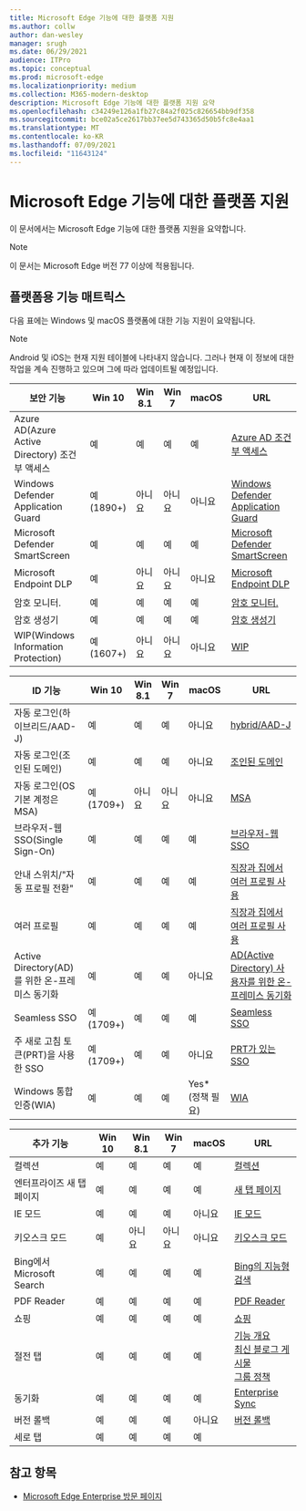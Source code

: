 ```yaml
---
title: Microsoft Edge 기능에 대한 플랫폼 지원
ms.author: collw
author: dan-wesley
manager: srugh
ms.date: 06/29/2021
audience: ITPro
ms.topic: conceptual
ms.prod: microsoft-edge
ms.localizationpriority: medium
ms.collection: M365-modern-desktop
description: Microsoft Edge 기능에 대한 플랫폼 지원 요약
ms.openlocfilehash: c34249e126a1fb27c84a2f025c826654bb9df358
ms.sourcegitcommit: bce02a5ce2617bb37ee5d743365d50b5fc8e4aa1
ms.translationtype: MT
ms.contentlocale: ko-KR
ms.lasthandoff: 07/09/2021
ms.locfileid: "11643124"
---
```

# <a name="platform-support-for-microsoft-edge-features"></a>Microsoft Edge 기능에 대한 플랫폼 지원

이 문서에서는 Microsoft Edge 기능에 대한 플랫폼 지원을 요약합니다.

> [!NOTE]
> 이 문서는 Microsoft Edge 버전 77 이상에 적용됩니다.

## <a name="feature-matrix-for-platforms"></a>플랫폼용 기능 매트릭스

다음 표에는 Windows 및 macOS 플랫폼에 대한 기능 지원이 요약됩니다.

> [!NOTE]
> Android 및 iOS는 현재 지원 테이블에 나타내지 않습니다. 그러나 현재 이 정보에 대한 작업을 계속 진행하고 있으며 그에 따라 업데이트될 예정입니다.

| 보안 기능 |Win 10|Win 8.1|Win 7|macOS|URL|
|--------|-------|--------|-----|-------|---|
|Azure AD(Azure Active Directory) 조건부 액세스|예|예|예|예|[Azure AD 조건부 액세스](/deployedge/ms-edge-security-conditional-access#accessing-conditional-access-protected-resources-in-microsoft-edge)|
|Windows Defender Application Guard|예(1890+)|아니요|아니요|아니요|[Windows Defender Application Guard](/deployedge/microsoft-edge-security-windows-defender-application-guard) |
|Microsoft Defender SmartScreen|예|예|예|예|[Microsoft Defender SmartScreen](/deployedge/microsoft-edge-security-smartscreen) |
|Microsoft Endpoint DLP|예|아니요|아니요|아니요|[Microsoft Endpoint DLP](/deployedge/microsoft-edge-security-dlp#microsoft-endpoint-data-loss-prevention-endpoint-dlp)|
|암호 모니터.|예|예|예|예|[암호 모니터.](https://blogs.windows.com/msedgedev/2021/01/21/edge-88-privacy/)|
|암호 생성기|예|예|예|예|[암호 생성기](https://blogs.windows.com/msedgedev/2021/01/21/edge-88-privacy/)|
|WIP(Windows Information Protection)|예(1607+)|아니요|아니요|아니요|[WIP](/deployedge/microsoft-edge-security-windows-information-protection#system-requirements)|

|ID 기능| Win 10 | Win 8.1 | Win 7 | macOS | URL |
|--|--|--|--|--|--|
|자동 로그인(하이브리드/AAD-J)|예|예|예|아니요|[hybrid/AAD-J](/deployedge/microsoft-edge-security-identity#automatic-sign-in)|
|자동 로그인(조인된 도메인)|예|예|예|아니요|[조인된 도메인](/deployedge/microsoft-edge-security-identity#automatic-sign-in)|
|자동 로그인(OS 기본 계정은 MSA)|예(1709+)|아니요|아니요|아니요|[MSA](/deployedge/microsoft-edge-security-identity#automatic-sign-in)|
|브라우저-웹 SSO(Single Sign-On)|예|예|예|예|[브라우저-웹 SSO](https://www.microsoft.com/microsoft-365/roadmap?featureid=66332)|
|안내 스위치/"자동 프로필 전환"|예|예|예|예|[직장과 집에서 여러 프로필 사용](https://blogs.windows.com/msedgedev/2020/04/30/automatic-profile-switching/) |
|여러 프로필|예|예|예|예|[직장과 집에서 여러 프로필 사용](https://blogs.windows.com/msedgedev/2020/04/30/automatic-profile-switching/) |
|Active Directory(AD)를 위한 온-프레미스 동기화|예|예|예|아니요|[AD(Active Directory) 사용자를 위한 온-프레미스 동기화](/deployedge/microsoft-edge-on-premises-sync) |
|Seamless SSO|예(1709+)|예|예|예|[Seamless SSO](/deployedge/microsoft-edge-security-identity#seamless-sso)|
|주 새로 고침 토큰(PRT)을 사용한 SSO|예(1709+)|예|예|아니요|[PRT가 있는 SSO](/deployedge/microsoft-edge-security-identity#sso-with-primary-refresh-token-prt)|
|Windows 통합 인증(WIA)|예|예|예|Yes*(정책 필요)|[WIA](/deployedge/microsoft-edge-security-identity#windows-integrated-authentication-wia)|

|추가 기능|Win 10|Win 8.1|Win 7|macOS|URL|
|--------|-------|--------|-----|-------|---|
|컬렉션|예|예|예|예|[컬렉션](https://blogs.windows.com/msedgedev/2019/12/09/improvements-collections-sync-microsoft-edge/) |
|엔터프라이즈 새 탭 페이지|예|예|예|예|[새 탭 페이지](https://blogs.windows.com/msedgedev/2020/10/29/enterprise-new-tab-page-my-feed/) |
|IE 모드|예|예|예|아니요|[IE 모드](/deployedge/edge-ie-mode#prerequisites)|
|키오스크 모드|예|아니요|아니요|아니요|[키오스크 모드](/deployedge/microsoft-edge-configure-kiosk-mode)|
|Bing에서 Microsoft Search|예|예|예|예|[Bing의 지능형 검색](https://www.microsoft.com/edge/business/intelligent-search-with-bing) |
|PDF Reader|예|예|예|예|[PDF Reader](/deployedge/microsoft-edge-pdf) |
|쇼핑|예|예|예|예|[쇼핑](https://techcommunity.microsoft.com/t5/articles/introducing-shopping-with-microsoft-edge/m-p/1870080) |
|절전 탭|예|예|예|예|[기능 개요](/deployedge/microsoft-edge-relnote-stable-channel)<br>[최신 블로그 게시물](https://blogs.windows.com/msedgedev/2021/03/04/edge-89-performance/)<br>[그룹 정책](/deployedge/microsoft-edge-policies#sleeping-tabs-settings)|
|동기화|예|예|예|예| [Enterprise Sync](/deployedge/microsoft-edge-enterprise-sync) |
|버전 롤백|예|예|예|아니요|[버전 롤백](/deployedge/edge-learnmore-rollback) |
|세로 탭|예|예|예|예| |

## <a name="see-also"></a>참고 항목

- [Microsoft Edge Enterprise 방문 페이지](https://aka.ms/EdgeEnterprise)